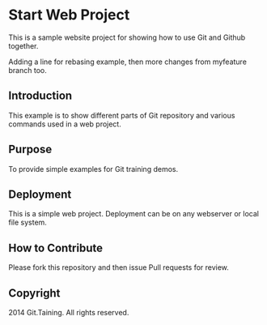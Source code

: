 # Start Web Project

This is a sample website project for showing how to use Git and Github together.

Adding a line for rebasing example, then more changes from myfeature branch too.

## Introduction

This example is to show different parts of Git repository and various commands used in a web project.

## Purpose

To provide simple examples for Git training demos.

## Deployment

This is a simple web project. Deployment can be on any webserver or local file system.

## How to Contribute

Please fork this repository and then issue Pull requests for review.

## Copyright

2014 Git.Taining. All rights reserved.
